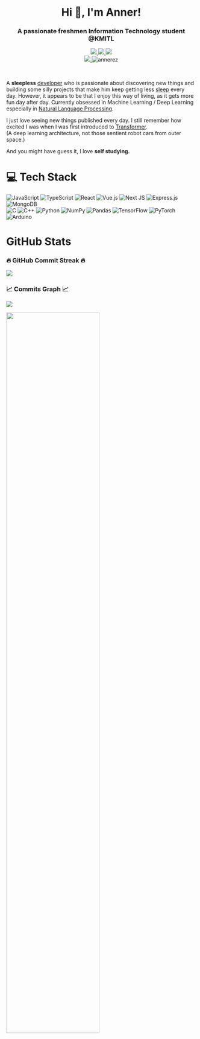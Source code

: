 <h1 align="center">Hi 👋, I'm Anner!</h1>
<h3 align="center">A passionate freshmen Information Technology student @KMITL</h3>

<p align="center">
  <a href="aruchakehm@gmail.com">
    <img src="https://img.shields.io/badge/Gmail-mail%20me-f14336?logo=gmail"/>
  </a>
  <a href="http://discordapp.com/users/363299037962567680">
    <img src="https://img.shields.io/badge/Discord-chat%20me-5865f2?logo=discord&logoColor=f5f5f5"/>
  </a>
  <a href="https://www.linkedin.com/in/arucha-khematharonon-6289ba233/">
    <img src="https://img.shields.io/badge/LinkedIn-connect%20with%20me-2a66bc?logo=linkedin"/>
  </a>
  <br/>
  <a href="https://visitcount.itsvg.in">
    <img src="https://visitcount.itsvg.in/api?id=Annerez&icon=0&color=0"/>
  </a>
  <img src="https://wakatime.com/badge/user/5def2b97-aeb5-4e19-a731-8b627c7f59a6.svg" alt="annerez" />
</p>

<br>

A <b>sleepless</b> [developer](https://en.wikipedia.org/wiki/Developer) who is passionate about discovering new things and building some silly projects that make him keep getting less [sleep](https://www.urbandictionary.com/define.php?term=sleep) every day.
However, it appears to be that I enjoy this way of living, as it gets more fun day after day. Currently obsessed in Machine Learning / Deep Learning especially in [Natural Language Processing](https://en.wikipedia.org/wiki/Natural_language_processing). <br>

I just love seeing new things published every day. I still remember how excited I was when I was first introduced to [Transformer](https://en.wikipedia.org/wiki/Transformer_(deep_learning_architecture)). <br> (A deep learning architecture, not those sentient robot cars from outer space.) 
<br>

And you might have guess it, I love <b> self studying. </b>


# 💻 Tech Stack
![JavaScript](https://img.shields.io/badge/javascript-%23323330.svg?style=for-the-badge&logo=javascript&logoColor=%23F7DF1E) ![TypeScript](https://img.shields.io/badge/typescript-%23007ACC.svg?style=for-the-badge&logo=typescript&logoColor=white) ![React](https://img.shields.io/badge/react-%2320232a.svg?style=for-the-badge&logo=react&logoColor=%2361DAFB) ![Vue.js](https://img.shields.io/badge/vuejs-%2335495e.svg?style=for-the-badge&logo=vuedotjs&logoColor=%234FC08D) ![Next JS](https://img.shields.io/badge/Next-black?style=for-the-badge&logo=next.js&logoColor=white) ![Express.js](https://img.shields.io/badge/express.js-%23404d59.svg?style=for-the-badge&logo=express&logoColor=%2361DAFB) ![MongoDB](https://img.shields.io/badge/MongoDB-%234ea94b.svg?style=for-the-badge&logo=mongodb&logoColor=white) <br /> ![C](https://img.shields.io/badge/c-%2300599C.svg?style=for-the-badge&logo=c&logoColor=white) ![C++](https://img.shields.io/badge/c++-%2300599C.svg?style=for-the-badge&logo=c%2B%2B&logoColor=white) ![Python](https://img.shields.io/badge/python-3670A0?style=for-the-badge&logo=python&logoColor=ffdd54) ![NumPy](https://img.shields.io/badge/numpy-%23013243.svg?style=for-the-badge&logo=numpy&logoColor=white) ![Pandas](https://img.shields.io/badge/pandas-%23150458.svg?style=for-the-badge&logo=pandas&logoColor=white) ![TensorFlow](https://img.shields.io/badge/TensorFlow-%23FF6F00.svg?style=for-the-badge&logo=TensorFlow&logoColor=white) ![PyTorch](https://img.shields.io/badge/PyTorch-%23EE4C2C.svg?style=for-the-badge&logo=PyTorch&logoColor=white) ![Arduino](https://img.shields.io/badge/-Arduino-00979D?style=for-the-badge&logo=Arduino&logoColor=white)



# GitHub Stats

### 🔥 GitHub Commit Streak 🔥
![](https://github-readme-streak-stats.herokuapp.com/?user=Annerez&theme=radical&hide_border=false)

### 📈 Commits Graph 📈
![](https://github-readme-stats.vercel.app/api?username=Annerez&theme=radical&hide_border=false&include_all_commits=false&count_private=true)<br />

<div align="left">
<img style="height: auto; width: 70%;" class="img" src="https://github-readme-stats.vercel.app/api/wakatime?username=anner&langs_count=8&layout=compact&hide_border=true&bg_color=141424&title_color=e73f82&text_color=ffffff&icon_color=fdaaaas" />
</div> <br />


